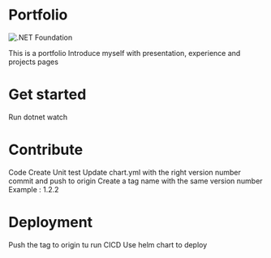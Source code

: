 # Portfolio
![.NET Foundation](https://img.shields.io/badge/Blazor-blueviolet.svg)

This is a portfolio
Introduce myself with presentation, experience and projects pages


# Get started
Run dotnet watch

# Contribute 
Code
Create Unit test
Update chart.yml with the right version number
commit and push to origin
Create a tag name with the same version number
Example : 1.2.2

# Deployment
Push the tag to origin tu run CICD
Use helm chart to deploy 